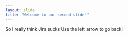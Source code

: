 ```yaml
---
layout: slide
title: "Welcome to our second slide!"
---
```

So I really think Jira sucks
Use the left arrow to go back!
